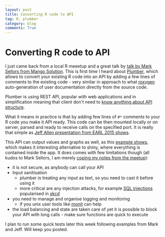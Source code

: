 ```yaml
---
layout: post
title: Converting R code to API
tag: R, plumber
category: blog
comments: True
---
```


# Converting R code to API 


I just came back from a local R meeetup and a great talk by [talk by Mark Sellors from Mango Solution](http://www.slideshare.net/sellorm/creating-apis-with-r-and-plumber-57608851). This is first time I heard about  [Plumber](http://plumber.trestletech.com/), which allows to convert your existing R code into an API by adding a few lines of comments to the existing code - very similar in approach to what [roxygen](http://roxygen.org/) auto-generation of user documentation directly from the source code. 

Plumber is using REST API, popular with web applications and in simplification meaning that client don't need to [know anything about API structure](http://stackoverflow.com/questions/671118/what-exactly-is-restful-programming).

What it means in practice is that by adding few lines of `#*` comments to your R code you make it API ready.  This code can be then mounted locally or on server, parsed and ready to receive calls on the specified port. It is really that simple as [Jeff Allen presentation from EARL 2015 shows](http://plumber.trestletech.com/components/earl-2015/#/).

This API can output values and graphs as well, as this [example shows](http://plumber.trestletech.com/docs/endpoints/), which makes it interesting alternative to shiny, where everything is contained inside the app. It does comes with few limitations though (all kudos to Mark Sellors, I am merely [coping my notes from the meetup](http://www.slideshare.net/sellorm/creating-apis-with-r-and-plumber-57608851)):

* it is not secure, as anybody can call your API
* Input sanitisation
	* plumber is treating any input as text, so you need to cast it before using it
	* more critical are any injection attacks, for example [SQL injections](http://www.slideshare.net/billkarwin/sql-injection-myths-and-fallacies) popularised in [xkcd](http://xkcd.com/327/)
* you need to manage and organise logging and monitoring
	* if you unix user tools like [monit](https://mmonit.com/monit/) can help
* the load balancing and state are taken care of yet it is possible to block your API with long calls - make sure functions are quick to execute

I plan to run some quick tests later this week following examples from Mark and Jeff. Will keep you posted.
